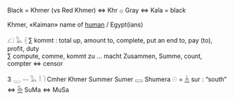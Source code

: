 Black = Khmer  (vs Red Khmer) ⇔ Khr 𓐍 Gray ⇔ Kala = black  

Khmer, «Kaiman» name of [human](Human) / Egypt(ians)  

𓆎 𓅓 𓏜 ∑ kommt : total up, amount to, complete, put an end to, pay (to), profit, duty  
∑ compute, comme, kommt zu ... macht Zusammen, Summe, count, compter ⇔ censor  

3 𓇾 𓍿 𓅓 𓎛 𓌙 Cmher Khmer Summer Sumer 𓈙 Shumera 𓇳 = [𓇔](𓇔) sur : “south” ⇔ [𓇗](𓇗) SuMa ⇔ MuSa  